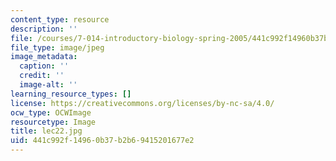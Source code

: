 ```yaml
---
content_type: resource
description: ''
file: /courses/7-014-introductory-biology-spring-2005/441c992f14960b37b2b69415201677e2_lec22.jpg
file_type: image/jpeg
image_metadata:
  caption: ''
  credit: ''
  image-alt: ''
learning_resource_types: []
license: https://creativecommons.org/licenses/by-nc-sa/4.0/
ocw_type: OCWImage
resourcetype: Image
title: lec22.jpg
uid: 441c992f-1496-0b37-b2b6-9415201677e2
---
```

